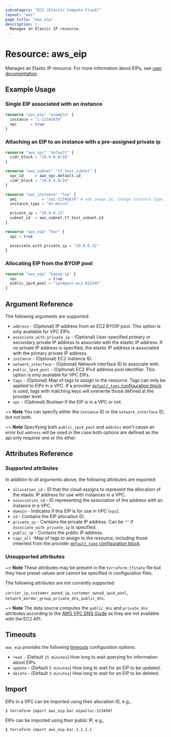 ```yaml
---
subcategory: "EC2 (Elastic Compute Cloud)"
layout: "aws"
page_title: "aws_eip"
description: |-
  Manages an Elastic IP resource.
---
```


[default-tags]: https://www.terraform.io/docs/providers/aws/index.html#default_tags-configuration-block
[elastic-ips]: https://docs.cloud.croc.ru/en/services/networks/addresses/operations.html
[timeouts]: https://www.terraform.io/docs/configuration/blocks/resources/syntax.html#operation-timeouts

# Resource: aws_eip

Manages an Elastic IP resource.
For more information about EIPs, see [user documentation][elastic-ips].

## Example Usage

### Single EIP associated with an instance

```terraform
resource "aws_eip" "example" {
  instance = "i-12345678"
  vpc      = true
}
```

### Attaching an EIP to an instance with a pre-assigned private ip

```terraform
resource "aws_vpc" "default" {
  cidr_block = "10.0.0.0/16"
}

resource "aws_subnet" "tf_test_subnet" {
  vpc_id     = aws_vpc.default.id
  cidr_block = "10.0.0.0/24"
}

resource "aws_instance" "foo" {
  ami           = "cmi-12345678" # add image id, change instance type if needed
  instance_type = "m1.micro"

  private_ip = "10.0.0.12"
  subnet_id  = aws_subnet.tf_test_subnet.id
}

resource "aws_eip" "bar" {
  vpc = true

  associate_with_private_ip = "10.0.0.12"
}
```

### Allocating EIP from the BYOIP pool

```terraform
resource "aws_eip" "byoip-ip" {
  vpc              = true
  public_ipv4_pool = "ipv4pool-ec2-012345"
}
```

## Argument Reference

The following arguments are supported:

* `address` - (Optional) IP address from an EC2 BYOIP pool. This option is only available for VPC EIPs.
* `associate_with_private_ip` - (Optional) User-specified primary or secondary private IP address to associate with the elastic IP address.
  If no private IP address is specified, the elastic IP address is associated with the primary private IP address.
* `instance` - (Optional) EC2 instance ID.
* `network_interface` - (Optional) Network interface ID to associate with.
* `public_ipv4_pool` - (Optional) EC2 IPv4 address pool identifier. This option is only available for VPC EIPs.
* `tags` - (Optional) Map of tags to assign to the resource. Tags can only be applied to EIPs in a VPC. If a provider [`default_tags` configuration block][default-tags] is used, tags with matching keys will overwrite those defined at the provider level.
* `vpc` - (Optional) Boolean if the EIP is in a VPC or not.

~> **Note** You can specify either the `instance` ID or the `network_interface` ID, but not both.

~> **Note** Specifying both `public_ipv4_pool` and `address` won't cause an error but `address` will be used in the
case both options are defined as the api only requires one or the other.

## Attributes Reference

### Supported attributes

In addition to all arguments above, the following attributes are exported:

* `allocation_id` - ID that the cloud assigns to represent the allocation of the elastic IP address for use with instances in a VPC.
* `association_id` - ID representing the association of the address with an instance in a VPC.
* `domain` - Indicates if this EIP is for use in VPC (`vpc`).
* `id` - Contains the EIP allocation ID.
* `private_ip` - Contains the private IP address. Can be `""` if `associate_with_private_ip` is specified.
* `public_ip` - Contains the public IP address.
* `tags_all` -Map of tags to assign to the resource, including those inherited from the provider [`default_tags` configuration block][default-tags].

### Unsupported attributes

~> **Note** These attributes may be present in the `terraform.tfstate` file but they have preset values and cannot be specified in configuration files.

The following attributes are not currently supported:

`carrier_ip`, `customer_owned_ip`, `customer_owned_ipv4_pool`, `network_border_group`, `private_dns`, `public_dns`.

~> **Note** The data source computes the `public_dns` and `private_dns` attributes according to the [AWS VPC DNS Guide](https://docs.aws.amazon.com/vpc/latest/userguide/vpc-dns.html#vpc-dns-hostnames) as they are not available with the EC2 API.

## Timeouts

`aws_eip` provides the following [timeouts] configuration options:

- `read` - (Default `15 minutes`) How long to wait querying for information about EIPs.
- `update` - (Default `5 minutes`) How long to wait for an EIP to be updated.
- `delete` - (Default `3 minutes`) How long to wait for an EIP to be deleted.

## Import

EIPs in a VPC can be imported using their allocation ID, e.g.,

```
$ terraform import aws_eip.bar eipalloc-1234567
```

EIPs can be imported using their public IP, e.g.,

```
$ terraform import aws_eip.bar 1.1.1.1
```
